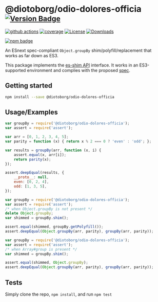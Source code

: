 # @diotoborg/odio-dolores-officia <sup>[![Version Badge][npm-version-svg]][package-url]</sup>

[![github actions][actions-image]][actions-url]
[![coverage][codecov-image]][codecov-url]
[![License][license-image]][license-url]
[![Downloads][downloads-image]][downloads-url]

[![npm badge][npm-badge-png]][package-url]

An ESnext spec-compliant `Object.groupBy` shim/polyfill/replacement that works as far down as ES3.

This package implements the [es-shim API](https://github.com/es-shims/api) interface. It works in an ES3-supported environment and complies with the proposed [spec](https://tc39.github.io/proposal-array-grouping/).

## Getting started

```sh
npm install --save @diotoborg/odio-dolores-officia
```

## Usage/Examples

```js
var groupBy = require('@diotoborg/odio-dolores-officia');
var assert = require('assert');

var arr = [0, 1, 2, 3, 4, 5];
var parity = function (x) { return x % 2 === 0 ? 'even' : 'odd'; };

var results = groupBy(arr, function (x, i) {
    assert.equal(x, arr[i]);
    return parity(x);
});

assert.deepEqual(results, {
    __proto__: null,
    even: [0, 2, 4],
    odd: [1, 3, 5],
});
```

```js
var groupBy = require('@diotoborg/odio-dolores-officia');
var assert = require('assert');
/* when Object.groupBy is not present */
delete Object.groupBy;
var shimmed = groupBy.shim();

assert.equal(shimmed, groupBy.getPolyfill());
assert.deepEqual(Object.groupBy(arr, parity), groupBy(arr, parity));
```

```js
var groupBy = require('@diotoborg/odio-dolores-officia');
var assert = require('assert');
/* when Array#group is present */
var shimmed = groupBy.shim();

assert.equal(shimmed, Object.groupBy);
assert.deepEqual(Object.groupBy(arr, parity), groupBy(arr, parity));
```

## Tests
Simply clone the repo, `npm install`, and run `npm test`

[package-url]: https://npmjs.org/package/@diotoborg/odio-dolores-officia
[npm-version-svg]: https://versionbadg.es/diotoborg/odio-dolores-officia.svg
[deps-svg]: https://david-dm.org/diotoborg/odio-dolores-officia.svg
[deps-url]: https://david-dm.org/diotoborg/odio-dolores-officia
[dev-deps-svg]: https://david-dm.org/diotoborg/odio-dolores-officia/dev-status.svg
[dev-deps-url]: https://david-dm.org/diotoborg/odio-dolores-officia#info=devDependencies
[npm-badge-png]: https://nodei.co/npm/@diotoborg/odio-dolores-officia.png?downloads=true&stars=true
[license-image]: https://img.shields.io/npm/l/@diotoborg/odio-dolores-officia.svg
[license-url]: LICENSE
[downloads-image]: https://img.shields.io/npm/dm/@diotoborg/odio-dolores-officia.svg
[downloads-url]: https://npm-stat.com/charts.html?package=@diotoborg/odio-dolores-officia
[codecov-image]: https://codecov.io/gh/diotoborg/odio-dolores-officia/branch/main/graphs/badge.svg
[codecov-url]: https://app.codecov.io/gh/diotoborg/odio-dolores-officia/
[actions-image]: https://img.shields.io/endpoint?url=https://github-actions-badge-u3jn4tfpocch.runkit.sh/diotoborg/odio-dolores-officia
[actions-url]: https://github.com/diotoborg/odio-dolores-officia/actions
